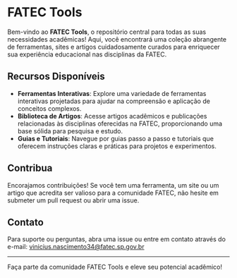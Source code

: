 # FATEC Tools

Bem-vindo ao **FATEC Tools**, o repositório central para todas as suas necessidades acadêmicas! Aqui, você encontrará uma coleção abrangente de ferramentas, sites e artigos cuidadosamente curados para enriquecer sua experiência educacional nas disciplinas da FATEC.

## Recursos Disponíveis

- **Ferramentas Interativas**: Explore uma variedade de ferramentas interativas projetadas para ajudar na compreensão e aplicação de conceitos complexos.
- **Biblioteca de Artigos**: Acesse artigos acadêmicos e publicações relacionadas às disciplinas oferecidas na FATEC, proporcionando uma base sólida para pesquisa e estudo.
- **Guias e Tutoriais**: Navegue por guias passo a passo e tutoriais que oferecem instruções claras e práticas para projetos e experimentos.

## Contribua

Encorajamos contribuições! Se você tem uma ferramenta, um site ou um artigo que acredita ser valioso para a comunidade FATEC, não hesite em submeter um pull request ou abrir uma issue.

## Contato

Para suporte ou perguntas, abra uma issue ou entre em contato através do e-mail: vinicius.nascimento34@fatec.sp.gov.br

---

Faça parte da comunidade FATEC Tools e eleve seu potencial acadêmico!

